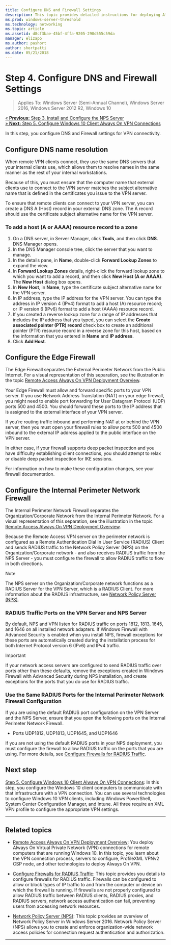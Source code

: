 ```yaml
---
title: Configure DNS and Firewall Settings
description: This topic provides detailed instructions for deploying Always On VPN in Windows Server 2016.
ms.prod: windows-server-threshold
ms.technology: networking
ms.topic: article
ms.assetid: d8cf3bae-45bf-4ffa-9205-290d555c59da
manager: elizapo
ms.author: pashort
author: shortpatti
ms.date: 05/21/2018
---
```

# Step 4. Configure DNS and Firewall Settings

>Applies To: Windows Server (Semi-Annual Channel), Windows Server 2016, Windows Server 2012 R2, Windows 10

[&#171; **Previous:** Step 3. Install and Configure the NPS Server](vpn-deploy-nps.md)<br>
[&#187; **Next:** Step 5. Configure Windows 10 Client Always On VPN Connections](vpn-deploy-client-vpn-connections.md)

In this step, you configure DNS and Firewall settings for VPN connectivity.

## Configure DNS name resolution

When remote VPN clients connect, they use the same DNS servers that your internal clients use, which allows them to resolve names in the same manner as the rest of your internal workstations. 

Because of this, you must ensure that the computer name that external clients use to connect to the VPN server matches the subject alternative name that is defined in the certificates you issue to the  VPN server.

To ensure that remote clients can connect to your VPN server, you can create a DNS A (Host) record in your external DNS zone. The A record should use the certificate subject alternative name for the VPN server.

### To add a host \(A or AAAA\) resource record to a zone

1. On a DNS server, in Server Manager, click **Tools**, and then click **DNS**. DNS Manager opens.
2. In the DNS Manager console tree, click the server that you want to manage.
3. In the details pane, in **Name**, double\-click **Forward Lookup Zones** to expand the view.
4. In **Forward Lookup Zones** details, right\-click the forward lookup zone to which you want to add a record, and then click **New Host \(A or AAAA\)**. The **New Host** dialog box opens.
5. In **New Host**, in **Name**, type the certificate subject alternative name for the VPN server.
6. In IP address, type the IP address for the VPN server. You can type the address in IP version 4 (IPv4) format to add a host \(A\) resource record; or IP version 6 \(IPv6\) format to add a host \(AAAA\) resource record.
7. If you created a reverse lookup zone for a range of IP addresses that includes the IP address that you typed, you can select the **Create associated pointer \(PTR\) record** check box to create an additional pointer \(PTR\) resource record in a reverse zone for this host, based on the information that you entered in **Name** and **IP address**.
8. Click **Add Host**.

## Configure the Edge Firewall

The Edge Firewall separates the External Perimeter Network from the Public Internet. For a visual representation of this separation, see the illustration in the topic [Remote Access Always On VPN Deployment Overview](always-on-vpn-deploy-overview.md).

Your Edge Firewall must allow and forward specific ports to your VPN server. If you use Network Address Translation \(NAT\) on your edge firewall, you might need to enable port forwarding for User Datagram Protocol \(UDP\) ports 500 and 4500. You should forward these ports to the IP address that is assigned to the external interface of your VPN server.

If you’re routing traffic inbound and performing NAT at or behind the VPN server, then you must open your firewall rules to allow ports 500 and 4500 inbound to the external IP address applied to the public interface on the VPN server.

In either case, if your firewall supports deep packet inspection and you have difficulty establishing client connections, you should attempt to relax or disable deep packet inspection for IKE sessions.

For information on how to make these configuration changes, see your firewall documentation.

## Configure the Internal Perimeter Network Firewall

The Internal Perimeter Network Firewall separates the Organization/Corporate Network from the Internal Perimeter Network. For a visual representation of this separation, see the illustration in the topic [Remote Access Always On VPN Deployment Overview](always-on-vpn-deploy-overview.md).

Because the Remote Access VPN server on the perimeter network is configured as a Remote Authentication Dial In User Service \(RADIUS\) Client and sends RADIUS traffic to the Network Policy Server \(NPS\) on the Organization/Corporate network - and also receives RADIUS traffic from the NPS Server - you must configure the firewall to allow RADIUS traffic to flow in both directions.

>[!NOTE]
>The NPS server on the Organization/Corporate network functions as a RADIUS Server for the VPN Server, which is a RADIUS Client. For more information about the RADIUS infrastructure, see [Network Policy Server (NPS)](https://docs.microsoft.com/windows-server/networking/technologies/nps/nps-top).

### RADIUS Traffic Ports on the VPN Server and NPS Server

By default, NPS and VPN listen for RADIUS traffic on ports 1812, 1813, 1645, and 1646 on all installed network adapters. If Windows Firewall with Advanced Security is enabled when you install NPS, firewall exceptions for these ports are automatically created during the installation process for both Internet Protocol version 6 \(IPv6\) and IPv4 traffic. 

>[!IMPORTANT]
>If your network access servers are configured to send RADIUS traffic over ports other than these defaults, remove the exceptions created in Windows Firewall with Advanced Security during NPS installation, and create exceptions for the ports that you do use for RADIUS traffic.

### Use the Same RADIUS Ports for the Internal Perimeter Network Firewall Configuration

If you are using the default RADIUS port configuration on the VPN Server and the NPS Server, ensure that you open the following ports on the Internal Perimeter Network Firewall.

- Ports UDP1812, UDP1813, UDP1645, and UDP1646

If you are not using the default RADIUS ports in your NPS deployment, you must configure the firewall to allow RADIUS traffic on the ports that you are using. For more details, see [Configure Firewalls for RADIUS Traffic](https://docs.microsoft.com/windows-server/networking/technologies/nps/nps-firewalls-configure).

## Next step
[Step 5. Configure Windows 10 Client Always On VPN Connections](vpn-deploy-client-vpn-connections.md): In this step, you configure the Windows 10 client computers to communicate with that infrastructure with a VPN connection. You can use several technologies to configure Windows 10 VPN clients, including Windows PowerShell, System Center Configuration Manager, and Intune. All three require an XML VPN profile to configure the appropriate VPN settings. 

---

## Related topics
- [Remote Access Always On VPN Deployment Overview](always-on-vpn-deploy-overview.md): You deploy Always On Virtual Private Network \(VPN\) connections for remote computers that are running Windows 10. In this topic, you learn about the VPN connection process, servers to configure, ProfileXML VPNv2 CSP node, and other technologies to deploy Always On VPN.

- [Configure Firewalls for RADIUS Traffic](https://docs.microsoft.com/windows-server/networking/technologies/nps/nps-firewalls-configure): This topic provides you details to configure firewalls for RADIUS traffic. Firewalls can be configured to allow or block types of IP traffic to and from the computer or device on which the firewall is running. If firewalls are not properly configured to allow RADIUS traffic between RADIUS clients, RADIUS proxies, and RADIUS servers, network access authentication can fail, preventing users from accessing network resources. 

- [Network Policy Server (NPS)](https://docs.microsoft.com/windows-server/networking/technologies/nps/nps-top): This topic provides an overview of Network Policy Server in Windows Server 2016. Network Policy Server (NPS) allows you to create and enforce organization-wide network access policies for connection request authentication and authorization. 

---